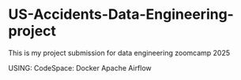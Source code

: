 # US-Accidents-Data-Engineering-project
This is my project submission for data engineering zoomcamp 2025

USING:
CodeSpace:
  Docker
  Apache Airflow
